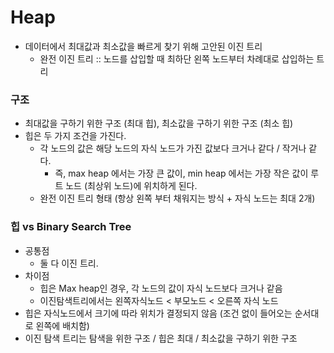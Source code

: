 # Heap

- 데이터에서 최대값과 최소값을 빠르게 찾기 위해 고안된 이진 트리 
    - 완전 이진 트리 :: 노드를 삽입할 때 최하단 왼쪽 노드부터 차례대로 삽입하는 트리

### 구조

- 최대값을 구하기 위한 구조 (최대 힙), 최소값을 구하기 위한 구조 (최소 힙)
- 힙은 두 가지 조건을 가진다.
    - 각 노드의 값은 해당 노드의 자식 노드가 가진 값보다 크거나 같다 / 작거나 같다.
        - 즉, max heap 에서는 가장 큰 값이, min heap 에서는 가장 작은 값이 루트 노드 (최상위 노드)에 위치하게 된다.
    - 완전 이진 트리 형태 (항상 왼쪽 부터 채워지는 방식 + 자식 노드는 최대 2개)

### 힙 vs Binary Search Tree
- 공통점
    - 둘 다 이진 트리.
- 차이점
    - 힙은 Max heap인 경우, 각 노드의 값이 자식 노드보다 크거나 같음
    - 이진탐색트리에서는 왼쪽자식노드 < 부모노드 < 오른쪽 자식 노드
- 힙은 자식노드에서 크기에 따라 위치가 결정되지 않음 (조건 없이 들어오는 순서대로 왼쪽에 배치함)
- 이진 탐색 트리는 탐색을 위한 구조 / 힙은 최대 / 최소값을 구하기 위한 구조

